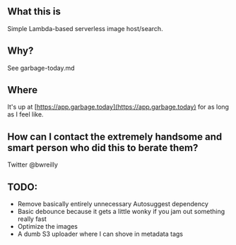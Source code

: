 ## What this is

Simple Lambda-based serverless image host/search.

## Why?

See garbage-today.md

## Where

It's up at [https://app.garbage.today](https://app.garbage.today) for as long as I feel like.

## How can I contact the extremely handsome and smart person who did this to berate them?

Twitter @bwreilly

## TODO:

- Remove basically entirely unnecessary Autosuggest dependency
- Basic debounce because it gets a little wonky if you jam out something really fast
- Optimize the images
- A dumb S3 uploader where I can shove in metadata tags

